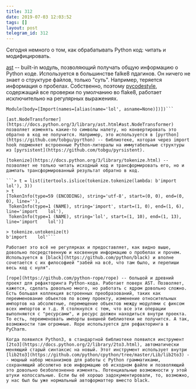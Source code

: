 ```yaml
---
title: 312
date: 2019-07-03 12:03:52
tags: []
layout: post
telegram_id: 312
---
```


Сегодня немного о том, как обрабатывать Python код: читать и модифицировать.

[ast](https://docs.python.org/3/library/ast.html) -- built-in модуль, позволяющий получать общую информацию о Python коде. Используется в большинстве falke8 пдагинов. Он ничего не знает о структуре файлов, только "суть". Например, теряется информация о пробелах. Собственно, поэтому [pycodestyle](https://github.com/PyCQA/pycodestyle), содержащий все проверки по умолчанию во flake8, работает исключительно на регулярных выражениях.

```> ast.dump(ast.parse('import    lol'))
Module(body=[Import(names=[alias(name='lol', asname=None)])])```

[ast.NodeTransformer](https://docs.python.org/3/library/ast.html#ast.NodeTransformer) позволяет изменять какие-то символы налету, но конвертировать это обратно в код не получится. Например, это используется в [pyrthon](https://github.com/tobgu/pyrthon) -- библиотеке, которая через import hook подменяет встроенные Python-литералы на иммутабельные структуры из [pyrsistent](https://github.com/tobgu/pyrsistent).

[tokenize](https://docs.python.org/3/library/tokenize.html) -- позволяет не только читать исходный код и трансформировать его, но и дампать трансформированный результат обратно в код.

```> t = list(itertools.islice(tokenize.tokenize(lambda: b'import    lol'), 3))
> t
[TokenInfo(type=59 (ENCODING), string='utf-8', start=(0, 0), end=(0, 0), line=''),
 TokenInfo(type=1 (NAME), string='import', start=(1, 0), end=(1, 6), line='import    lol'),
 TokenInfo(type=1 (NAME), string='lol', start=(1, 10), end=(1, 13), line='import    lol')]

> tokenize.untokenize(t)
b'import    lol'```

Работает это всё не регулярках и предоставляет, как видно выше, довольно посредственную и косвенную информацию о пробелах и прочем. Используется в [black](https://github.com/python/black) и вполне сочетается с их философией "забей на всё, что там было, и перепиши весь код с нуля".

[rope](https://github.com/python-rope/rope) -- большой и древний проект для рефакторинга Python-кода. Работает поверх AST. Позволяет, кажется, сделать довольно много, но работать с ядром довольно сложно. Есть большая коллекция встроенных преобразований, таких как переименование объектов по всему проекту, изменение относительных импортов на абсолютные, перемещение объектов между модулями с фиксом всех импортов и т.д. Я столкнулся с тем, что все эти операции выполняются с "ресурсами", и ресурс должен находиться внутри проекта. То есть, переименовать импорты внешней библиотеки не получится. А так, возможности там огромные. Rope используется для рефакторинга в PyCharm.

Когда появился Python3, в стандартной библиотеке появился инструмент [2to3](https://docs.python.org/2/library/2to3.html), автоматически меняющий старый синтаксис на новый. Этот инструмент использует внутри [lib2to3](https://github.com/python/cpython/tree/master/Lib/lib2to3) -- мощный набор механизмов для работы с Python грамматиками, сохраняющий абсолютно всю информацию об исходном файле и позволяющий это довольно безболезненно изменять. Потенциальные возможности у этой штуки колоссальные. Если бы её хорошо задокументировали, то, возможно, у нас был бы уже нормальный автоформаттер вместо black.
